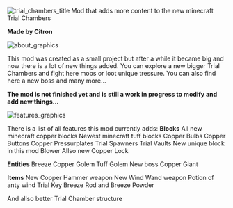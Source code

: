 ![trial_chambers_title](https://github.com/Citronovec/Better-Trial-Chambers-/assets/153953094/dd26fc91-63a6-4e76-8893-56b718dcad86)
Mod that adds more content to the new minecraft Trial Chambers

**Made by Citron**

   ![about_graphics](https://github.com/Citronovec/Better-Trial-Chambers-/assets/153953094/d35a314b-9cb9-48cc-9a0e-6e87210d33fc)
   
This mod was created as a small project but after a while it became big and now there is a lot of new things added. You can explore a new bigger Trial Chambers and fight here mobs or loot unique tressure.
You can also find here a new boss and many more...

**The mod is not finished yet and is still a work in progress to modify and add new things...**


![features_graphics](https://github.com/Citronovec/Better-Trial-Chambers-/assets/153953094/129da463-8aa5-42de-af30-da7576c93c95)

There is a list of all features this mod currently adds:
**Blocks**
    All new minecraft copper blocks
    Newest minecraft tuff blocks
    Copper Bulbs
    Copper Buttons
    Copper Pressurplates
    Trial Spawners
    Trial Vaults
    New unique block in this mod Blower
    Allso new Copper Lock

**Entities**
    Breeze
    Copper Golem
    Tuff Golem
    New boss Copper Giant

**Items**
    New Copper Hammer weapon
    New Wind Wand weapon
    Potion of anty wind
    Trial Key
    Breeze Rod and Breeze Powder

And allso better Trial Chamber structure
